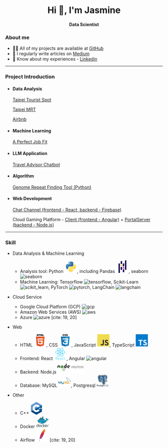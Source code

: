 <h1 align="center">Hi 👋, I'm Jasmine</h1>
<h4 align="center">Data Scientist</h4>

<h3 align="left">About me</h3>

- 👨‍💻 All of my projects are available at [GitHub](https://github.com/Jasmine-fe?tab=repositories)
- 📝 I regularly write articles on [Medium](https://medium.com/@jasmine880809)
- 📄 Know about my experiences - [Linkedin](https://www.linkedin.com/in/jia-min-li-jasmine/)

---

<h3 align="left">Project Introduction</h3>



- <h4 align="left">Data Analysis</h4>

  [Taipei Tourist Spot](https://github.com/Jasmine-fe/Taipei_Tourist_Spot)

  [Taipei MRT](https://github.com/Jasmine-fe/Taipei_MRT)

  [Airbnb](https://github.com/Jasmine-fe/Airbnb)

- <h4 align="left">Machine Learning</h4>

  [A Perfect Job Fit](https://github.com/Jasmine-fe/A_Perfect_Job_Fit)

- <h4 align="left">LLM Application</h4>
  
  [Travel Advisor Chatbot](https://github.com/Jasmine-fe/Travel_Advisor_Chatbot) 


- <h4 align="left">Algorithm</h4>
  
  [Genome Repeat Finding Tool (Python)](https://github.com/Jasmine-fe/Genome_Repeat_Finding_Tool)

- <h4 align="left">Web Development</h4>

  [Chat Channel (frontend - React, backend - Firebase)](https://github.com/Jasmine-fe/Chat_Channel)

  Cloud Gaming Platform - [Client (frontend - Angular)](https://github.com/Jasmine-fe/Client) + [PortalServer (backend - Node.js)](https://github.com/Jasmine-fe/Portal_Server)

---

<h3 align="left">Skill</h3>

- Data Analysis & Machiine Learning
  - Analysis tool: Python <img src="https://raw.githubusercontent.com/devicons/devicon/master/icons/python/python-original.svg" alt="python" width="40" height="40" />, including Pandas <img src="https://raw.githubusercontent.com/devicons/devicon/2ae2a900d2f041da66e950e4d48052658d850630/icons/pandas/pandas-original.svg" alt="pandas" width="40" height="40" />, seaborn <img src="https://seaborn.pydata.org/_images/logo-mark-lightbg.svg" alt="seaborn" width="40" height="40" />
  - Machine Learning: Tensorflow <img src="https://www.vectorlogo.zone/logos/tensorflow/tensorflow-icon.svg" alt="tensorflow" width="40" height="40" />, Scikit-Learn <img src="https://upload.wikimedia.org/wikipedia/commons/0/05/Scikit_learn_logo_small.svg" alt="scikit_learn" width="40" height="40" />, PyTorch <img src="https://www.vectorlogo.zone/logos/pytorch/pytorch-icon.svg" alt="pytorch" width="40" height="40" />, LangChain <img src="https://registry.npmmirror.com/@lobehub/icons-static-png/1.24.0/files/dark/langchain-color.png" alt="langchain" width="40" height="40" />

- Cloud Service
  - Google Cloud Platform (GCP) <img src="https://www.vectorlogo.zone/logos/google_cloud/google_cloud-icon.svg" alt="gcp" width="40" height="40" />
  - Amazon Web Services (AWS) <img src="https://upload.wikimedia.org/wikipedia/commons/9/93/Amazon_Web_Services_Logo.svg" alt="aws" width="40" height="40" />
  - Azure <img src="https://www.vectorlogo.zone/logos/microsoft_azure/microsoft_azure-icon.svg" alt="azure" width="40" height="40" /> [cite: 19, 20]

- Web
  - HTML <img src="https://raw.githubusercontent.com/devicons/devicon/master/icons/html5/html5-original-wordmark.svg" alt="html5" width="40" height="40" />, CSS <img src="https://raw.githubusercontent.com/devicons/devicon/master/icons/css3/css3-original-wordmark.svg" alt="css3" width="40" height="40" />, JavaScript <img src="https://raw.githubusercontent.com/devicons/devicon/master/icons/javascript/javascript-original.svg" alt="javascript" width="40" height="40" />, TypeScript <img src="https://raw.githubusercontent.com/devicons/devicon/master/icons/typescript/typescript-original.svg" alt="typescript" width="40" height="40" />
  - Frontend: React <img src="https://raw.githubusercontent.com/devicons/devicon/master/icons/react/react-original-wordmark.svg" alt="react" width="40" height="40" />, Angular <img src="https://angular.io/assets/images/logos/angular/angular.svg" alt="angular" width="40" height="40" />
  - Backend: Node.js <img src="https://raw.githubusercontent.com/devicons/devicon/master/icons/nodejs/nodejs-original-wordmark.svg" alt="nodejs" width="40" height="40" /> <img src="https://raw.githubusercontent.com/devicons/devicon/master/icons/express/express-original-wordmark.svg" alt="express" width="40" height="40" />
  - Database: MySQL <img src="https://raw.githubusercontent.com/devicons/devicon/master/icons/mysql/mysql-original-wordmark.svg" alt="mysql" width="40" height="40" />, Postgresql <img src="https://raw.githubusercontent.com/devicons/devicon/master/icons/postgresql/postgresql-original-wordmark.svg" alt="postgresql" width="40" height="40" />

- Other
  - C++ <img src="https://raw.githubusercontent.com/devicons/devicon/master/icons/cplusplus/cplusplus-original.svg" alt="cplusplus" width="40" height="40" />
  - Docker <img src="https://raw.githubusercontent.com/devicons/devicon/master/icons/docker/docker-original-wordmark.svg" alt="docker" width="40" height="40" />
  - Airflow <img src="https://raw.githubusercontent.com/devicons/devicon/master/icons/apache/apache-original.svg" alt="airflow" width="40" height="40" /> [cite: 19, 20]
